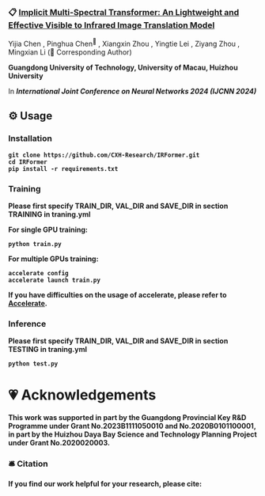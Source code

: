 ### 📋 [Implicit Multi-Spectral Transformer: An Lightweight and Effective Visible to Infrared Image Translation Model](https://arxiv.org/abs/2301.08880)

<div>
<span class="author-block">
  Yijia Chen
</span>,
  <span class="author-block">
    Pinghua Chen<sup>📮</sup>
  </span>,
  <span class="author-block">
    Xiangxin Zhou
  </span>,
  <span class="author-block">
    Yingtie Lei
  </span>,
  <span class="author-block">
    Ziyang Zhou
  </span>,
  <span class="author-block">
  Mingxian Li
</span>
  (📮 Corresponding Author)
  </div>

<b>Guangdong University of Technology, University of Macau, Huizhou University</b>

In <b>_International Joint Conference on Neural Networks 2024 (IJCNN 2024)_<b>

## ⚙️ Usage
### Installation
```
git clone https://github.com/CXH-Research/IRFormer.git
cd IRFormer
pip install -r requirements.txt
```

### Training
Please first specify TRAIN_DIR, VAL_DIR and SAVE_DIR in section TRAINING in traning.yml

For single GPU training:
```
python train.py
```
For multiple GPUs training:
```
accelerate config
accelerate launch train.py
```
If you have difficulties on the usage of accelerate, please refer to <a href="https://github.com/huggingface/accelerate">Accelerate</a>.

### Inference
Please first specify TRAIN_DIR, VAL_DIR and SAVE_DIR in section TESTING in traning.yml
```
python test.py
```

# 💗 Acknowledgements
This work was supported in part by the Guangdong Provincial Key R&D Programme under Grant No.2023B1111050010 and No.2020B0101100001, in part by the Huizhou Daya Bay Science and Technology Planning Project under Grant No.2020020003.

### 🛎 Citation
If you find our work helpful for your research, please cite:
```bib
```
